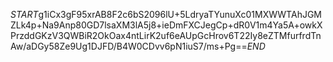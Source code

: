 $START$g1iCx3gF95xrAB8F2c6bS2096lU+5LdryaTYunuXc01MXWWTAhJGMZLk4p+Na9Anp80GD7lsaXM3lA5j8+ieDmFXCJegCp+dR0V1m4Ya5A+owkXPrzddGKzV3QWBiR2OkOax4ntLirK2uf6eAUpGcHrov6T22Iy8eZTMfurfrdTnAw/aDGy58Ze9Ug1DJFD/B4W0CDvv6pN1iuS7/ms+Pg==$END$
